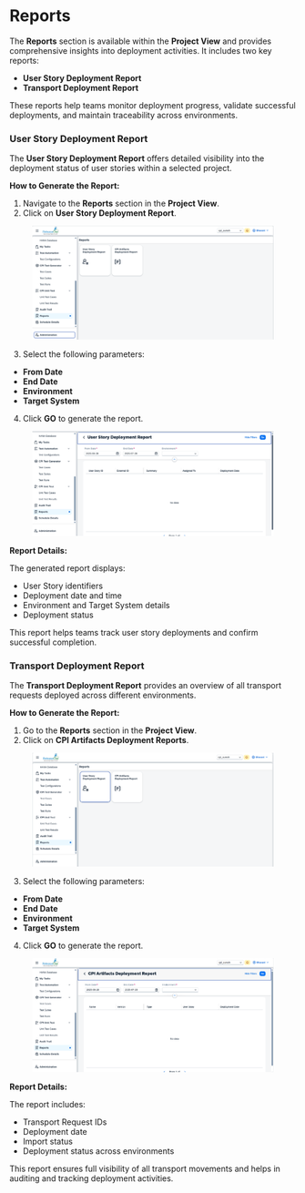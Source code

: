 # Reports

The **Reports** section is available within the **Project View** and provides comprehensive insights into deployment activities. It includes two key reports:

* **User Story Deployment Report**
* **Transport Deployment Report**

These reports help teams monitor deployment progress, validate successful deployments, and maintain traceability across environments.

### User Story Deployment Report

The **User Story Deployment Report** offers detailed visibility into the deployment status of user stories within a selected project.

**How to Generate the Report:**

1. Navigate to the **Reports** section in the **Project View**.
2. Click on  **User Story Deployment Report**.&#x20;

<figure><img src="../.gitbook/assets/image (4) (1) (1) (1) (1).png" alt=""><figcaption></figcaption></figure>

3. Select the following parameters:

* **From Date**
* **End Date**
* **Environment**
* **Target System**

4. Click **GO** to generate the report.

<figure><img src="../.gitbook/assets/image (5) (1) (1) (1).png" alt=""><figcaption></figcaption></figure>

**Report Details:**

The generated report displays:

* User Story identifiers
* Deployment date and time
* Environment and Target System details
* Deployment status

This report helps teams track user story deployments and confirm successful completion.

### Transport Deployment Report

The **Transport Deployment Report** provides an overview of all transport requests deployed across different environments.

**How to Generate the Report:**

1. Go to the **Reports** section in the **Project View**.
2. Click on **CPI Artifacts Deployment Reports**. &#x20;

<figure><img src="../.gitbook/assets/image (6) (1) (1).png" alt=""><figcaption></figcaption></figure>

3. Select the following parameters:

* **From Date**
* **End Date**
* **Environment**
* **Target System**

4. Click **GO** to generate the report.

<figure><img src="../.gitbook/assets/image (7) (1) (1).png" alt=""><figcaption></figcaption></figure>

**Report Details:**

The report includes:

* Transport Request IDs
* Deployment date
* Import status
* Deployment status across environments

This report ensures full visibility of all transport movements and helps in auditing and tracking deployment activities.
